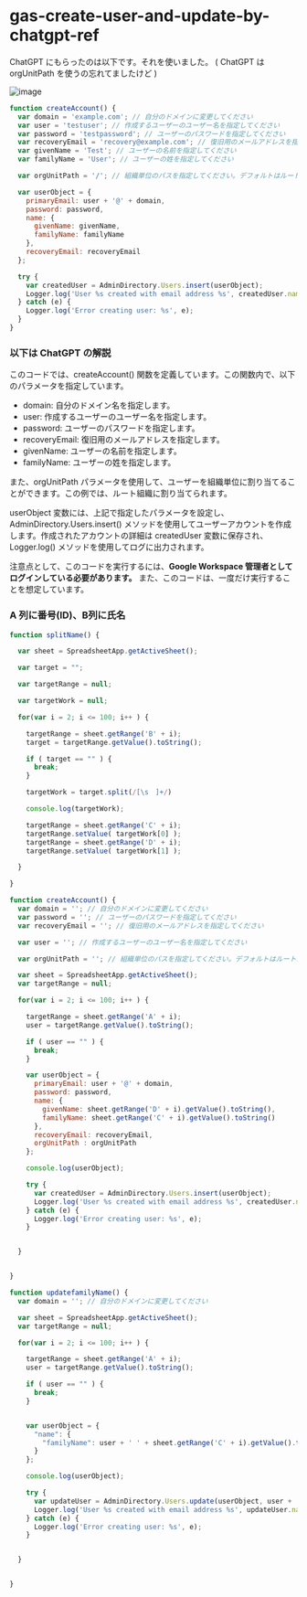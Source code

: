 # gas-create-user-and-update-by-chatgpt-ref

ChatGPT にもらったのは以下です。それを使いました。
( ChatGPT は orgUnitPath を使うの忘れてましたけど )

![image](https://user-images.githubusercontent.com/1501327/223959847-60fd2950-e74c-44f5-9f8b-25ad03d26195.png)

```javascript
function createAccount() {
  var domain = 'example.com'; // 自分のドメインに変更してください
  var user = 'testuser'; // 作成するユーザーのユーザー名を指定してください
  var password = 'testpassword'; // ユーザーのパスワードを指定してください
  var recoveryEmail = 'recovery@example.com'; // 復旧用のメールアドレスを指定してください
  var givenName = 'Test'; // ユーザーの名前を指定してください
  var familyName = 'User'; // ユーザーの姓を指定してください

  var orgUnitPath = '/'; // 組織単位のパスを指定してください。デフォルトはルートになります。

  var userObject = {
    primaryEmail: user + '@' + domain,
    password: password,
    name: {
      givenName: givenName,
      familyName: familyName
    },
    recoveryEmail: recoveryEmail
  };

  try {
    var createdUser = AdminDirectory.Users.insert(userObject);
    Logger.log('User %s created with email address %s', createdUser.name.fullName, createdUser.primaryEmail);
  } catch (e) {
    Logger.log('Error creating user: %s', e);
  }
}
```

### 以下は ChatGPT の解説
このコードでは、createAccount() 関数を定義しています。この関数内で、以下のパラメータを指定しています。

- domain: 自分のドメイン名を指定します。
- user: 作成するユーザーのユーザー名を指定します。
- password: ユーザーのパスワードを指定します。
- recoveryEmail: 復旧用のメールアドレスを指定します。
- givenName: ユーザーの名前を指定します。
- familyName: ユーザーの姓を指定します。

また、orgUnitPath パラメータを使用して、ユーザーを組織単位に割り当てることができます。この例では、ルート組織に割り当てられます。

userObject 変数には、上記で指定したパラメータを設定し、AdminDirectory.Users.insert() メソッドを使用してユーザーアカウントを作成します。作成されたアカウントの詳細は createdUser 変数に保存され、Logger.log() メソッドを使用してログに出力されます。

注意点として、このコードを実行するには、**Google Workspace 管理者としてログインしている必要があります。** また、このコードは、一度だけ実行することを想定しています。



### A 列に番号(ID)、B列に氏名

```javascript
function splitName() {

  var sheet = SpreadsheetApp.getActiveSheet();

  var target = "";

  var targetRange = null;

  var targetWork = null;

  for(var i = 2; i <= 100; i++ ) {

    targetRange = sheet.getRange('B' + i);
    target = targetRange.getValue().toString();

    if ( target == "" ) {
      break;
    }

    targetWork = target.split(/[\s　]+/)

    console.log(targetWork);

    targetRange = sheet.getRange('C' + i);
    targetRange.setValue( targetWork[0] );
    targetRange = sheet.getRange('D' + i);
    targetRange.setValue( targetWork[1] );

  }  

}

function createAccount() {
  var domain = ''; // 自分のドメインに変更してください
  var password = ''; // ユーザーのパスワードを指定してください
  var recoveryEmail = ''; // 復旧用のメールアドレスを指定してください

  var user = ''; // 作成するユーザーのユーザー名を指定してください

  var orgUnitPath = ''; // 組織単位のパスを指定してください。デフォルトはルートになります。

  var sheet = SpreadsheetApp.getActiveSheet();
  var targetRange = null;

  for(var i = 2; i <= 100; i++ ) {

    targetRange = sheet.getRange('A' + i);
    user = targetRange.getValue().toString();

    if ( user == "" ) {
      break;
    }

    var userObject = {
      primaryEmail: user + '@' + domain,
      password: password,
      name: {
        givenName: sheet.getRange('D' + i).getValue().toString(),
        familyName: sheet.getRange('C' + i).getValue().toString()
      },
      recoveryEmail: recoveryEmail,
      orgUnitPath : orgUnitPath
    };

    console.log(userObject);

    try {
      var createdUser = AdminDirectory.Users.insert(userObject);
      Logger.log('User %s created with email address %s', createdUser.name.fullName);
    } catch (e) {
      Logger.log('Error creating user: %s', e);
    }


  }  


}

function updatefamilyName() {
  var domain = ''; // 自分のドメインに変更してください

  var sheet = SpreadsheetApp.getActiveSheet();
  var targetRange = null;

  for(var i = 2; i <= 100; i++ ) {

    targetRange = sheet.getRange('A' + i);
    user = targetRange.getValue().toString();

    if ( user == "" ) {
      break;
    }


    var userObject = {
      "name": {
        "familyName": user + ' ' + sheet.getRange('C' + i).getValue().toString()
      }
    };

    console.log(userObject);

    try {
      var updateUser = AdminDirectory.Users.update(userObject, user + '@' + domain);
      Logger.log('User %s created with email address %s', updateUser.name.fullName);
    } catch (e) {
      Logger.log('Error creating user: %s', e);
    }


  }  


}
```

